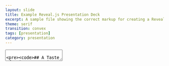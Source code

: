 ```yaml
---
layout: slide
title: Example Reveal.js Presentation Deck
excerpt: A sample file showing the correct markup for creating a Reveal.js slide deck"
theme: serif
transition: convex
tags: [presentation]
category: presentation
---
```

<section data-markdown>
  <textarea data-template>
    
    ## A Taste of Asia: Separating the Authentic from the Adapted in UAE Restaurants
    ---
    ## Scope
    Our projects main focus is to explore how authentic asian restaurants are in the UAE in terms of food and aesthetics of the place. 
    ---
    ## Data
    1. Food menu: whether *all* food items are from the authentic cuisine
    2. Additional taste: Whether they are changing their recipe to attract more customers
    3. Additional ingredients: Whether they are adding local/other unusual ingredients
    4. Additional foods: Whether they are adding local food items or those from the neighboring country for making their restaurant more appealing
    5. Special techniques: Hotpot, chopsticks, using hands etc. 
    6. Decoration:Traditional or modern?
    7. Any noticeable trends in restaurants of specific region
    ---
    ## More Information
    Jekyll Academic includes everything that you need in order to make Reveal.js work. Copy this file and edit it to begin making your own slide deck.  
    For more information about all of the options available in Reveal.js please the [Reveal.js Demo Website](https://lab.hakim.se/reveal-js/#/)
  </textarea>
</section>
